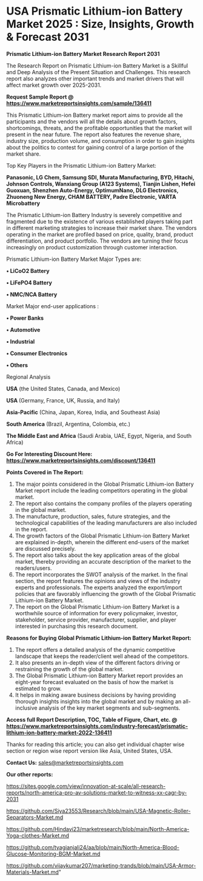 # USA Prismatic Lithium-ion Battery Market 2025 : Size, Insights, Growth & Forecast 2031

<strong>Prismatic Lithium-ion Battery Market Research Report 2031</strong>

The Research Report on Prismatic Lithium-ion Battery Market is a Skillful and Deep Analysis of the Present Situation and Challenges. This research report also analyzes other important trends and market drivers that will affect market growth over 2025-2031.

<strong>Request Sample Report @ <a href=https://www.marketreportsinsights.com/sample/136411>https://www.marketreportsinsights.com/sample/136411</a></strong>

This Prismatic Lithium-ion Battery market report aims to provide all the participants and the vendors will all the details about growth factors, shortcomings, threats, and the profitable opportunities that the market will present in the near future. The report also features the revenue share, industry size, production volume, and consumption in order to gain insights about the politics to contest for gaining control of a large portion of the market share.

Top Key Players in the Prismatic Lithium-ion Battery Market:

<strong>Panasonic, LG Chem, Samsung SDI, Murata Manufacturing, BYD, Hitachi, Johnson Controls, Wanxiang Group (A123 Systems), Tianjin Lishen, Hefei Guoxuan, Shenzhen Auto-Energy, OptimumNano, DLG Electronics, Zhuoneng New Energy, CHAM BATTERY, Padre Electronic, VARTA Microbattery</strong>

The Prismatic Lithium-ion Battery Industry is severely competitive and fragmented due to the existence of various established players taking part in different marketing strategies to increase their market share. The vendors operating in the market are profiled based on price, quality, brand, product differentiation, and product portfolio. The vendors are turning their focus increasingly on product customization through customer interaction.

Prismatic Lithium-ion Battery Market Major Types are:

<strong>• LiCoO2 Battery

• LiFePO4 Battery

• NMC/NCA Battery</strong>

Market Major end-user applications :

<strong>• Power Banks

• Automotive

• Industrial

• Consumer Electronics

• Others</strong>

Regional Analysis

</u><strong><b>USA</b></strong> (the United States, Canada, and Mexico)

<strong><b>USA </b></strong>(Germany, France, UK, Russia, and Italy)

<strong><b>Asia-Pacific</b></strong> (China, Japan, Korea, India, and Southeast Asia)

<strong><b>South America</b></strong> (Brazil, Argentina, Colombia, etc.)

<strong><b>The Middle East and Africa</b></strong> (Saudi Arabia, UAE, Egypt, Nigeria, and South Africa)

<strong>Go For Interesting Discount Here: <a href=https://www.marketreportsinsights.com/discount/136411>https://www.marketreportsinsights.com/discount/136411</a></strong>

<strong>Points Covered in The Report:</strong>
<ol>
  <li>The major points considered in the Global Prismatic Lithium-ion Battery Market report include the leading competitors operating in the global market.</li>
  <li>The report also contains the company profiles of the players operating in the global market.</li>
  <li>The manufacture, production, sales, future strategies, and the technological capabilities of the leading manufacturers are also included in the report.</li>
  <li>The growth factors of the Global Prismatic Lithium-ion Battery Market are explained in-depth, wherein the different end-users of the market are discussed precisely.</li>
  <li>The report also talks about the key application areas of the global market, thereby providing an accurate description of the market to the readers/users.</li>
  <li>The report incorporates the SWOT analysis of the market. In the final section, the report features the opinions and views of the industry experts and professionals. The experts analyzed the export/import policies that are favorably influencing the growth of the Global Prismatic Lithium-ion Battery Market.</li>
  <li>The report on the Global Prismatic Lithium-ion Battery Market is a worthwhile source of information for every policymaker, investor, stakeholder, service provider, manufacturer, supplier, and player interested in purchasing this research document.</li>
</ol>
<strong>Reasons for Buying Global Prismatic Lithium-ion Battery Market Report:</strong>

<ol>
  <li>The report offers a detailed analysis of the dynamic competitive landscape that keeps the reader/client well ahead of the competitors.</li>
  <li>It also presents an in-depth view of the different factors driving or restraining the growth of the global market.</li>
  <li>The Global Prismatic Lithium-ion Battery Market report provides an eight-year forecast evaluated on the basis of how the market is estimated to grow.</li>
  <li>It helps in making aware business decisions by having providing thorough insights insights into the global market and by making an all-inclusive analysis of the key market segments and sub-segments.</li>
</ol>
<strong>Access full Report Description, TOC, Table of Figure, Chart, etc. @ <a href=https://www.marketreportsinsights.com/industry-forecast/prismatic-lithium-ion-battery-market-2022-136411>https://www.marketreportsinsights.com/industry-forecast/prismatic-lithium-ion-battery-market-2022-136411</a></strong>


Thanks for reading this article; you can also get individual chapter wise section or region wise report version like Asia, United States, USA.

<strong>Contact Us:</strong>
sales@marketreportsinsights.com

<strong>Our other reports:</strong>

<a href=https://sites.google.com/view/innovation-at-scale/all-research-reports/north-america-pro-av-solutions-market-to-witness-xx-cagr-by-2031>https://sites.google.com/view/innovation-at-scale/all-research-reports/north-america-pro-av-solutions-market-to-witness-xx-cagr-by-2031</a>

<a href=https://github.com/Siya23553/Research/blob/main/USA-Magnetic-Roller-Separators-Market.md>https://github.com/Siya23553/Research/blob/main/USA-Magnetic-Roller-Separators-Market.md</a>

<a href=https://github.com/Hindavi23/marketresearch/blob/main/North-America-Yoga-clothes-Market.md>https://github.com/Hindavi23/marketresearch/blob/main/North-America-Yoga-clothes-Market.md</a>

<a href=https://github.com/tyagianjali24/aa/blob/main/North-America-Blood-Glucose-Monitoring-BGM-Market.md>https://github.com/tyagianjali24/aa/blob/main/North-America-Blood-Glucose-Monitoring-BGM-Market.md</a>

<a href=https://github.com/vijaykumar207/marketing-trands/blob/main/USA-Armor-Materials-Market.md>https://github.com/vijaykumar207/marketing-trands/blob/main/USA-Armor-Materials-Market.md</a>"
